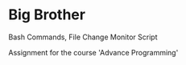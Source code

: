 # Big Brother
Bash Commands, File Change Monitor Script

Assignment for the course 'Advance Programming'